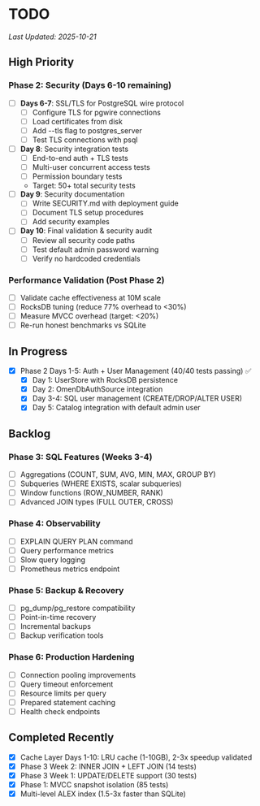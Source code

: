 # TODO

_Last Updated: 2025-10-21_

## High Priority

### Phase 2: Security (Days 6-10 remaining)
- [ ] **Days 6-7**: SSL/TLS for PostgreSQL wire protocol
  - [ ] Configure TLS for pgwire connections
  - [ ] Load certificates from disk
  - [ ] Add --tls flag to postgres_server
  - [ ] Test TLS connections with psql
- [ ] **Day 8**: Security integration tests
  - [ ] End-to-end auth + TLS tests
  - [ ] Multi-user concurrent access tests
  - [ ] Permission boundary tests
  - Target: 50+ total security tests
- [ ] **Day 9**: Security documentation
  - [ ] Write SECURITY.md with deployment guide
  - [ ] Document TLS setup procedures
  - [ ] Add security examples
- [ ] **Day 10**: Final validation & security audit
  - [ ] Review all security code paths
  - [ ] Test default admin password warning
  - [ ] Verify no hardcoded credentials

### Performance Validation (Post Phase 2)
- [ ] Validate cache effectiveness at 10M scale
- [ ] RocksDB tuning (reduce 77% overhead to <30%)
- [ ] Measure MVCC overhead (target: <20%)
- [ ] Re-run honest benchmarks vs SQLite

## In Progress

- [x] Phase 2 Days 1-5: Auth + User Management (40/40 tests passing) ✅
  - [x] Day 1: UserStore with RocksDB persistence
  - [x] Day 2: OmenDbAuthSource integration
  - [x] Day 3-4: SQL user management (CREATE/DROP/ALTER USER)
  - [x] Day 5: Catalog integration with default admin user

## Backlog

### Phase 3: SQL Features (Weeks 3-4)
- [ ] Aggregations (COUNT, SUM, AVG, MIN, MAX, GROUP BY)
- [ ] Subqueries (WHERE EXISTS, scalar subqueries)
- [ ] Window functions (ROW_NUMBER, RANK)
- [ ] Advanced JOIN types (FULL OUTER, CROSS)

### Phase 4: Observability
- [ ] EXPLAIN QUERY PLAN command
- [ ] Query performance metrics
- [ ] Slow query logging
- [ ] Prometheus metrics endpoint

### Phase 5: Backup & Recovery
- [ ] pg_dump/pg_restore compatibility
- [ ] Point-in-time recovery
- [ ] Incremental backups
- [ ] Backup verification tools

### Phase 6: Production Hardening
- [ ] Connection pooling improvements
- [ ] Query timeout enforcement
- [ ] Resource limits per query
- [ ] Prepared statement caching
- [ ] Health check endpoints

## Completed Recently

- [x] Cache Layer Days 1-10: LRU cache (1-10GB), 2-3x speedup validated
- [x] Phase 3 Week 2: INNER JOIN + LEFT JOIN (14 tests)
- [x] Phase 3 Week 1: UPDATE/DELETE support (30 tests)
- [x] Phase 1: MVCC snapshot isolation (85 tests)
- [x] Multi-level ALEX index (1.5-3x faster than SQLite)
